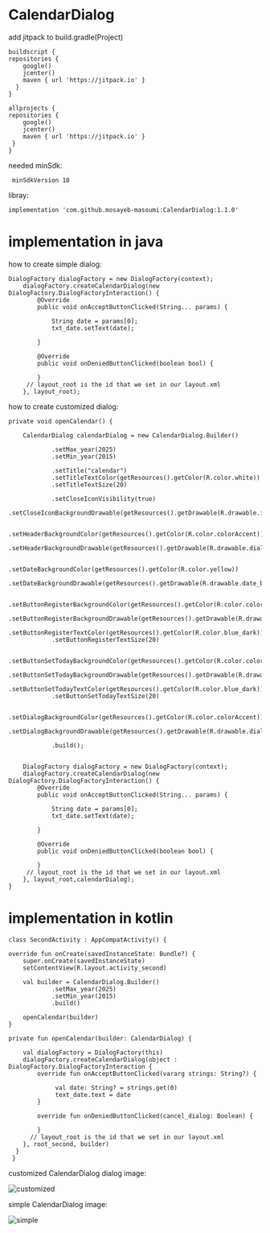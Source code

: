 # CalendarDialog

 add jitpack to build.gradle(Project)

    buildscript {
    repositories {
        google()
        jcenter()
        maven { url 'https://jitpack.io' }
      }
    }

    allprojects {
    repositories {
        google()
        jcenter()
        maven { url 'https://jitpack.io' }
     }
    }
    
needed minSdk:

     minSdkVersion 18

libray:

    implementation 'com.github.mosayeb-masoumi:CalendarDialog:1.1.0'
   
    
# implementation in java

how to create simple dialog:
   
    DialogFactory dialogFactory = new DialogFactory(context);
        dialogFactory.createCalendarDialog(new DialogFactory.DialogFactoryInteraction() {
            @Override
            public void onAcceptButtonClicked(String... params) {

                String date = params[0];
                txt_date.setText(date);

            }

            @Override
            public void onDeniedButtonClicked(boolean bool) {

            }
         // layout_root is the id that we set in our layout.xml
        }, layout_root);
            
            
          
 
 
how to create customized dialog:
    
    private void openCalendar() {

        CalendarDialog calendarDialog = new CalendarDialog.Builder()

                .setMax_year(2025)
                .setMin_year(2015)

                .setTitle("calendar")
                .setTitleTextColor(getResources().getColor(R.color.white))
                .setTitleTextSize(20)

                .setCloseIconVisibility(true)
                .setCloseIconBackgroundDrawable(getResources().getDrawable(R.drawable.ic_close))

                .setHeaderBackgroundColor(getResources().getColor(R.color.colorAccent))
                .setHeaderBackgroundDrawable(getResources().getDrawable(R.drawable.dialog_header_shape))

                .setDateBackgroundColor(getResources().getColor(R.color.yellow))
                .setDateBackgroundDrawable(getResources().getDrawable(R.drawable.date_background))

                .setButtonRegisterBackgroundColor(getResources().getColor(R.color.colorAccent))
                .setButtonRegisterBackgroundDrawable(getResources().getDrawable(R.drawable.dialog_btn_shape))
                .setButtonRegisterTextColor(getResources().getColor(R.color.blue_dark))
                .setButtonRegisterTextSize(20)

                .setButtonSetTodayBackgroundColor(getResources().getColor(R.color.colorAccent))
                .setButtonSetTodayBackgroundDrawable(getResources().getDrawable(R.drawable.dialog_btn_shape))
                .setButtonSetTodayTextColor(getResources().getColor(R.color.blue_dark))
                .setButtonSetTodayTextSize(20)

                .setDialogBackgroundColor(getResources().getColor(R.color.colorAccent))
                .setDialogBackgroundDrawable(getResources().getDrawable(R.drawable.dialog_btn_shape))

                .build();


        DialogFactory dialogFactory = new DialogFactory(context);
        dialogFactory.createCalendarDialog(new DialogFactory.DialogFactoryInteraction() {
            @Override
            public void onAcceptButtonClicked(String... params) {

                String date = params[0];
                txt_date.setText(date);

            }

            @Override
            public void onDeniedButtonClicked(boolean bool) {

            }
         // layout_root is the id that we set in our layout.xml
        }, layout_root,calendarDialog);
    }
    
    
    
    
  # implementation in kotlin   
  
  
    class SecondActivity : AppCompatActivity() {
    
    override fun onCreate(savedInstanceState: Bundle?) {
        super.onCreate(savedInstanceState)
        setContentView(R.layout.activity_second)

        val builder = CalendarDialog.Builder()
                .setMax_year(2025)
                .setMin_year(2015)
                .build()

        openCalendar(builder)
    }

    private fun openCalendar(builder: CalendarDialog) {

        val dialogFactory = DialogFactory(this)
        dialogFactory.createCalendarDialog(object : DialogFactory.DialogFactoryInteraction {
            override fun onAcceptButtonClicked(vararg strings: String?) {
                  
                 val date: String? = strings.get(0)
                 text_date.text = date
            }

            override fun onDeniedButtonClicked(cancel_dialog: Boolean) {

            }
          // layout_root is the id that we set in our layout.xml
        }, root_second, builder)
      }
     }

    
    
    
 customized CalendarDialog dialog image:
 
![customized](https://user-images.githubusercontent.com/40134233/82564242-afc77580-9b8d-11ea-9c73-e749fb66a955.png)
    
 simple CalendarDialog image:
 
 ![simple](https://user-images.githubusercontent.com/40134233/82564321-d4235200-9b8d-11ea-94b6-2682fb16505f.png)
 
 
